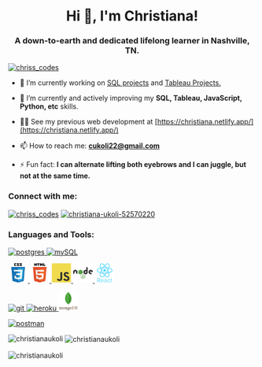 <h1 align="center">Hi 👋, I'm Christiana!</h1>
<h3 align="center">A down-to-earth and dedicated lifelong learner in Nashville, TN.</h3>

<p align="left"> <a href="https://twitter.com/chriss_codes" target="blank"><img src="https://img.shields.io/twitter/follow/chriss_codes?logo=twitter&style=for-the-badge" alt="chriss_codes" /></a> </p>

- 🔭 I’m currently working on [SQL projects](https://github.com/christianaukoli/DA_porfolio_projects) and [Tableau Projects.](https://public.tableau.com/app/profile/christiana.ukoli/vizzes)

- 🌱 I’m currently and actively improving my **SQL, Tableau, JavaScript, Python, etc** skills.

- 👨‍💻 See my previous web development at [https://christiana.netlify.app/](https://christiana.netlify.app/)

- 📫 How to reach me: **cukoli22@gmail.com**

- ⚡ Fun fact: **I can alternate lifting both eyebrows and I can juggle, but not at the same time.**

<h3 align="left">Connect with me:</h3>
<p align="left">
<a href="https://twitter.com/chriss_codes" target="blank"><img align="center" src="https://raw.githubusercontent.com/rahuldkjain/github-profile-readme-generator/master/src/images/icons/Social/twitter.svg" alt="chriss_codes" height="30" width="40" /></a>
<a href="https://linkedin.com/in/christiana-ukoli-52570220" target="blank"><img align="center" src="https://raw.githubusercontent.com/rahuldkjain/github-profile-readme-generator/master/src/images/icons/Social/linked-in-alt.svg" alt="christiana-ukoli-52570220" height="30" width="40" /></a>
</p>

<h3 align="left">Languages and Tools:</h3>
<p align="left"> 
<a href="https://www.postgresql.org/" target="_blank" rel="noreferrer"> <img src="https://cdn.jsdelivr.net/gh/devicons/devicon@latest/icons/postgresql/postgresql-original-wordmark.svg" alt="postgres" width="40" height="40"/> </a> 
<a href="https://www.mysql.com/" target="_blank" rel="noreferrer"> <img src="https://cdn.jsdelivr.net/gh/devicons/devicon@latest/icons/mysql/mysql-original-wordmark.svg" alt="mySQL" width="40" height="40"/> </a>

<a href="https://www.w3schools.com/css/" target="_blank" rel="noreferrer"> <img src="https://raw.githubusercontent.com/devicons/devicon/master/icons/css3/css3-original-wordmark.svg" alt="css3" width="40" height="40"/> </a>
<a href="https://www.w3.org/html/" target="_blank" rel="noreferrer"> <img src="https://raw.githubusercontent.com/devicons/devicon/master/icons/html5/html5-original-wordmark.svg" alt="html5" width="40" height="40"/> </a>
<a href="https://developer.mozilla.org/en-US/docs/Web/JavaScript" target="_blank" rel="noreferrer"> <img src="https://raw.githubusercontent.com/devicons/devicon/master/icons/javascript/javascript-original.svg" alt="javascript" width="40" height="40"/> </a>
<a href="https://nodejs.org" target="_blank" rel="noreferrer"> <img src="https://raw.githubusercontent.com/devicons/devicon/master/icons/nodejs/nodejs-original-wordmark.svg" alt="nodejs" width="40" height="40"/> </a>
<a href="https://reactjs.org/" target="_blank" rel="noreferrer"> <img src="https://raw.githubusercontent.com/devicons/devicon/master/icons/react/react-original-wordmark.svg" alt="react" width="40" height="40"/> </a> 

<a href="https://git-scm.com/" target="_blank" rel="noreferrer"> <img src="https://www.vectorlogo.zone/logos/git-scm/git-scm-icon.svg" alt="git" width="40" height="40"/> </a> 
<a href="https://heroku.com" target="_blank" rel="noreferrer"> <img src="https://www.vectorlogo.zone/logos/heroku/heroku-icon.svg" alt="heroku" width="40" height="40"/> </a> 
<a href="https://www.mongodb.com/" target="_blank" rel="noreferrer"> <img src="https://raw.githubusercontent.com/devicons/devicon/master/icons/mongodb/mongodb-original-wordmark.svg" alt="mongodb" width="40" height="40"/> </a>  

<a href="https://postman.com" target="_blank" rel="noreferrer"> <img src="https://www.vectorlogo.zone/logos/getpostman/getpostman-icon.svg" alt="postman" width="40" height="40"/> </a> 
</p>

<p><img align="left" src="https://github-readme-stats.vercel.app/api/top-langs?username=christianaukoli&show_icons=true&locale=en&layout=compact" alt="christianaukoli" /></p>

<p>&nbsp;<img align="center" src="https://github-readme-stats.vercel.app/api?username=christianaukoli&show_icons=true&locale=en" alt="christianaukoli" /></p>

<p><img align="center" src="https://github-readme-streak-stats.herokuapp.com/?user=christianaukoli&" alt="christianaukoli" /></p>
